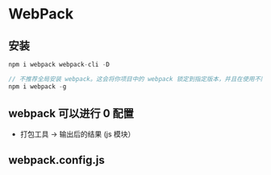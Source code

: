 # WebPack

## 安装

```js
npm i webpack webpack-cli -D

// 不推荐全局安装 webpack。这会将你项目中的 webpack 锁定到指定版本，并且在使用不同的 webpack 版本的项目中，可能会导致构建失败。
npm i webpack -g
```

## webpack 可以进行 0 配置

- 打包工具 -> 输出后的结果 (js 模块）

## webpack.config.js
